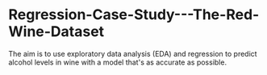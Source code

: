 # Regression-Case-Study---The-Red-Wine-Dataset
The aim is to use exploratory data analysis (EDA) and regression to predict alcohol levels in wine with a model that's as accurate as possible.
